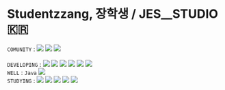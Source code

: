 # Studentzzang, 장학생 / JES__STUDIO 🇰🇷

 `COMUNITY` : <a href="https://steamcommunity.com/profiles/76561199671441944/games?tab=all"><img src="https://img.shields.io/badge/SteamWorks-071563?style=for-the-badge&logo=Steam&logoColor=FFFFFF"/></a>
 <a href="https://www.instagram.com/zzangeszz/"><img src="https://img.shields.io/badge/Instagram-E4405F?style=for-the-badge&logo=Instagram&logoColor=FFFFFF"/></a>
 <a href="https://velog.io/@jes/posts"><img src="https://img.shields.io/badge/Velog-20C997?style=for-the-badge&logo=Velog&logoColor=FFFFFF"/></a>
 <br> <br>
 `DEVELOPING` : <img src="https://img.shields.io/badge/Unity-000000?style=for-the-badge&logo=unity&logoColor=FFFFFF"/>
 <img src="https://img.shields.io/badge/Python-3776AB?style=for-the-badge&logo=Python&logoColor=FFFFFF"/>
 <img src="https://img.shields.io/badge/Pandas-150458?style=for-the-badge&logo=Pandas&logoColor=FFFFFF"/>
 <img src="https://img.shields.io/badge/HTML-E34F26?style=for-the-badge&logo=HTML5&logoColor=FFFFFF"/>
 <img src="https://img.shields.io/badge/CSS-1572B6?style=for-the-badge&logo=CSS3&logoColor=FFFFFF"/>
 <img src="https://img.shields.io/badge/JavaScript-F7DF1E?style=for-the-badge&logo=JavaScript&logoColor=FFFFFF"/> <br>
 `WELL` :  `Java` <img src="https://img.shields.io/badge/C-A8B9CC?style=for-the-badge&logo=C&logoColor=FFFFFF"/> <br>
 `STUDYING` : <img src="https://img.shields.io/badge/MySQL-4479A1?style=for-the-badge&logo=MySQL&logoColor=FFFFFF"/>
 <img src="https://img.shields.io/badge/Blender-E87D0D?style=for-the-badge&logo=Blender&logoColor=FFFFFF"/>
 <img src="https://img.shields.io/badge/TenforFlow-FF6F00?style=for-the-badge&logo=TensorFlow&logoColor=FFFFFF"/>
 <img src="https://img.shields.io/badge/React-61DAFB?style=for-the-badge&logo=React&logoColor=FFFFFF"/>
 <img src="https://img.shields.io/badge/p5.js-ED225D?style=for-the-badge&logo=p5.js&logoColor=FFFFFF"/> <br>

